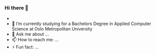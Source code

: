 ### Hi there 👋


- 
- 🌱 I’m currently studying for a Bachelors Degree in Applied Computer Science at Oslo Metropolitan University
- 💬 Ask me about ...
- 📫 How to reach me: ...
- ⚡ Fun fact: ...

